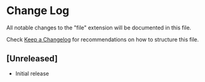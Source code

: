 # Change Log

All notable changes to the "file" extension will be documented in this file.

Check [Keep a Changelog](http://keepachangelog.com/) for recommendations on how to structure this file.

## [Unreleased]

- Initial release